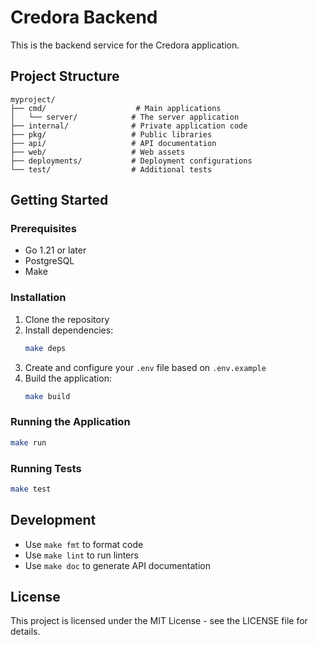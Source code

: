 # Credora Backend

This is the backend service for the Credora application.

## Project Structure

```
myproject/
├── cmd/                    # Main applications
│   └── server/            # The server application
├── internal/              # Private application code
├── pkg/                   # Public libraries
├── api/                   # API documentation
├── web/                   # Web assets
├── deployments/           # Deployment configurations
└── test/                  # Additional tests
```

## Getting Started

### Prerequisites

- Go 1.21 or later
- PostgreSQL
- Make

### Installation

1. Clone the repository
2. Install dependencies:
   ```bash
   make deps
   ```
3. Create and configure your `.env` file based on `.env.example`
4. Build the application:
   ```bash
   make build
   ```

### Running the Application

```bash
make run
```

### Running Tests

```bash
make test
```

## Development

- Use `make fmt` to format code
- Use `make lint` to run linters
- Use `make doc` to generate API documentation

## License

This project is licensed under the MIT License - see the LICENSE file for details.
